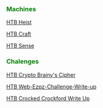 <h3><font color = "Green">Machines</font></h3>


[HTB Heist](https://cnw311.github.io/hack-the-box/Hack-The-Box-Heist-Write-up)

[HTB Craft](https://cnw311.github.io/hack-the-box/Hack-The-Box-Craft-Write-Up)

[HTB Sense](https://cnw311.github.io/hack-the-box/Hack-The-Box-Sense)


<h3><font color = "Green">Chalenges</font></h3>


[HTB Crypto Brainy's Cipher](https://cnw311.github.io/hack-the-box/Hack-The-Box-Crypto-Brainy's-Cipher-Walkthrough)

[HTB Web-Ezpz-Challenge-Write-up](https://cnw311.github.io/hack-the-box/Hack-The-Box-Web-Ezpz-Challenge-Write-up)

[HTB Crocked Crockford Write Up](https://cnw311.github.io/hack-the-box/Hack-The-Box-Crooked-Crockford-Write-up)
